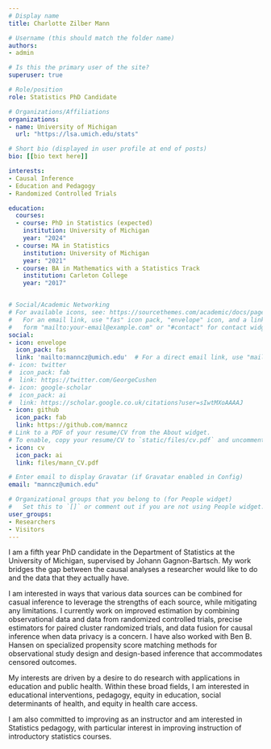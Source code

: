 ```yaml
---
# Display name
title: Charlotte Zilber Mann

# Username (this should match the folder name)
authors:
- admin

# Is this the primary user of the site?
superuser: true

# Role/position
role: Statistics PhD Candidate

# Organizations/Affiliations
organizations:
- name: University of Michigan
  url: "https://lsa.umich.edu/stats"

# Short bio (displayed in user profile at end of posts)
bio: [[bio text here]]

interests:
- Causal Inference
- Education and Pedagogy
- Randomized Controlled Trials

education:
  courses:
  - course: PhD in Statistics (expected)
    institution: University of Michigan
    year: "2024"
  - course: MA in Statistics
    institution: University of Michigan
    year: "2021"
  - course: BA in Mathematics with a Statistics Track
    institution: Carleton College
    year: "2017"


# Social/Academic Networking
# For available icons, see: https://sourcethemes.com/academic/docs/page-builder/#icons
#   For an email link, use "fas" icon pack, "envelope" icon, and a link in the
#   form "mailto:your-email@example.com" or "#contact" for contact widget.
social:
- icon: envelope
  icon_pack: fas
  link: 'mailto:manncz@umich.edu'  # For a direct email link, use "mailto:test@example.org".
#- icon: twitter
#  icon_pack: fab
#  link: https://twitter.com/GeorgeCushen
#- icon: google-scholar
#  icon_pack: ai
#  link: https://scholar.google.co.uk/citations?user=sIwtMXoAAAAJ
- icon: github
  icon_pack: fab
  link: https://github.com/manncz
# Link to a PDF of your resume/CV from the About widget.
# To enable, copy your resume/CV to `static/files/cv.pdf` and uncomment the lines below.
- icon: cv
  icon_pack: ai
  link: files/mann_CV.pdf

# Enter email to display Gravatar (if Gravatar enabled in Config)
email: "manncz@umich.edu"

# Organizational groups that you belong to (for People widget)
#   Set this to `[]` or comment out if you are not using People widget.
user_groups:
- Researchers
- Visitors
---
```


I am a fifth year PhD candidate in the Department of Statistics at the University of Michigan, supervised by Johann Gagnon-Bartsch. My work bridges the gap between the causal analyses a researcher would like to do and the data that they actually have. 

I am interested in ways that various data sources can be combined for casual inference to leverage the strengths of each source, while mitigating any limitations. I currently work on improved estimation by combining observational data and data from randomized controlled trials, precise estimators for paired cluster randomized trials, and data fusion for causal inference when data privacy is a concern. I have also worked with Ben B. Hansen on specialized propensity score matching methods for observational study design and design-based inference that accommodates censored outcomes.

My interests are driven by a desire to do research with applications in education and public health. Within these broad fields, I am interested in educational interventions, pedagogy, equity in education, social determinants of health, and equity in health care access.

I am also committed to improving as an instructor and am interested in Statistics pedagogy, with particular interest in improving instruction of introductory statistics courses.
